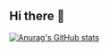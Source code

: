 ## Hi there 👋

[![Anurag's GitHub stats](https://github-readme-stats.vercel.app/api?username=SrMahal)](https://github.com/SrMahal/github-readme-stats)
